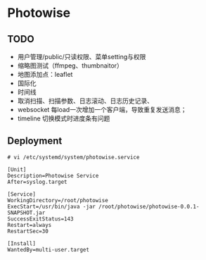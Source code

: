 # Photowise

## TODO
- 用户管理/public/只读权限、菜单setting与权限
- 缩略图测试（ffmpeg、thumbnaitor）
- 地图添加点：leaflet
- 国际化
- 时间线
- 取消扫描、扫描参数、日志滚动、日志历史记录、
- websocket 每load一次增加一个客户端，导致重复发送消息；
- timeline 切换模式时进度条有问题

## Deployment

```
# vi /etc/systemd/system/photowise.service

[Unit]
Description=Photowise Service
After=syslog.target

[Service]
WorkingDirectory=/root/photowise
ExecStart=/usr/bin/java -jar /root/photowise/photowise-0.0.1-SNAPSHOT.jar
SuccessExitStatus=143
Restart=always
RestartSec=30

[Install]
WantedBy=multi-user.target
```